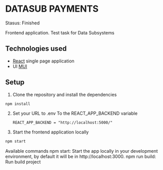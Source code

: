 # DATASUB PAYMENTS

Stasus: Finished

Frontend application. Test task for Data Subsystems

## Technologies used

- [React](https://reactjs.org/) single page application
- UI [MUI](https://mui.com/)

## Setup

1. Clone the repository and install the dependencies

```bash
npm install
```

2. Set your URL to .env
   To the REACT_APP_BACKEND variable

   ```
   REACT_APP_BACKEND = "http://localhost:5000/"
   ```

3. Start the frontend application locally

```bash
npm start
```

Available commands
npm start: Start the app locally in your development environment, by default it will be in http://localhost:3000.
npm run build: Run build project
